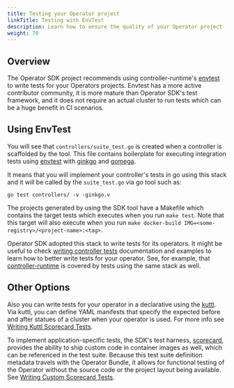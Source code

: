 ```yaml
---
title: Testing your Operator project
linkTitle: Testing with EnvTest
description: Learn how to ensure the quality of your Operator project
weight: 70
---
```


## Overview

The Operator SDK project recommends using controller-runtime's [envtest][envtest] to write tests for your Operators projects. Envtest has a more active contributor community, it is more mature than Operator SDK's test framework, and it does not require an actual cluster to run tests which can be a huge benefit in CI scenarios.

## Using EnvTest

You will see that `controllers/suite_test.go` is created when a controller is scaffolded by the tool. This file contains boilerplate for executing integration tests using [envtest][envtest] with [ginkgo](https://onsi.github.io/ginkgo/) and [gomega][gomega].


It means that you will implement your controller's tests in go using this stack and it will be called by the `suite_test.go` via go tool such as:

```shell
go test controllers/ -v -ginkgo.v
```

The projects generated by using the SDK tool have a Makefile which contains the target tests which executes when you run `make test`. Note that this target will also execute when you run `make docker-build IMG=<some-registry>/<project-name>:<tag>`.

Operator SDK adopted this stack to write tests for its operators. It might be useful to check [writing controller tests][writing-controller-tests] documentation and examples to learn how to better write tests for your operator. See, for example, that [controller-runtime](https://github.com/kubernetes-sigs/controller-runtime) is covered by tests using the same stack as well.

## Other Options

Also you can write tests for your operator in a declarative using the [kuttl][kuttl]. Via kuttl, you can define YAML manifests that specify the expected before and after statues of a cluster when your operator is used. For more info see [Writing Kuttl Scorecard Tests][writing-kuttl-scorecard-tests].

To implement application-specific tests, the SDK's test harness, [scorecard][scorecard], provides the ability to ship custom code in container images as well, which can be referenced in the test suite. Because this test suite definition metadata travels with the Operator Bundle, it allows for functional testing of the Operator without the source code or the project layout being available. See [Writing Custom Scorecard Tests][writing-custom-scorecard-tests].

[envtest]: https://godoc.org/sigs.k8s.io/controller-runtime/pkg/envtest
[writing-controller-tests]: https://book.kubebuilder.io/cronjob-tutorial/writing-tests.html
[envtest-setup]: /docs/building-operators/golang/references/envtest-setup
[writing-kuttl-scorecard-tests]: /docs/advanced-topics/scorecard/kuttl-tests
[writing-custom-scorecard-tests]: /docs/advanced-topics/scorecard/custom-tests
[scorecard]: /docs/advanced-topics/scorecard/scorecard
[gomega]: https://onsi.github.io/gomega/
[kuttl]: https://kuttl.dev/

